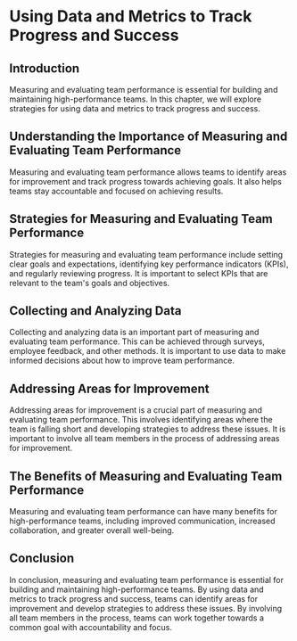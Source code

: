# Using Data and Metrics to Track Progress and Success

Introduction
------------

Measuring and evaluating team performance is essential for building and maintaining high-performance teams. In this chapter, we will explore strategies for using data and metrics to track progress and success.

Understanding the Importance of Measuring and Evaluating Team Performance
-------------------------------------------------------------------------

Measuring and evaluating team performance allows teams to identify areas for improvement and track progress towards achieving goals. It also helps teams stay accountable and focused on achieving results.

Strategies for Measuring and Evaluating Team Performance
--------------------------------------------------------

Strategies for measuring and evaluating team performance include setting clear goals and expectations, identifying key performance indicators (KPIs), and regularly reviewing progress. It is important to select KPIs that are relevant to the team's goals and objectives.

Collecting and Analyzing Data
-----------------------------

Collecting and analyzing data is an important part of measuring and evaluating team performance. This can be achieved through surveys, employee feedback, and other methods. It is important to use data to make informed decisions about how to improve team performance.

Addressing Areas for Improvement
--------------------------------

Addressing areas for improvement is a crucial part of measuring and evaluating team performance. This involves identifying areas where the team is falling short and developing strategies to address these issues. It is important to involve all team members in the process of addressing areas for improvement.

The Benefits of Measuring and Evaluating Team Performance
---------------------------------------------------------

Measuring and evaluating team performance can have many benefits for high-performance teams, including improved communication, increased collaboration, and greater overall well-being.

Conclusion
----------

In conclusion, measuring and evaluating team performance is essential for building and maintaining high-performance teams. By using data and metrics to track progress and success, teams can identify areas for improvement and develop strategies to address these issues. By involving all team members in the process, teams can work together towards a common goal with accountability and focus.
